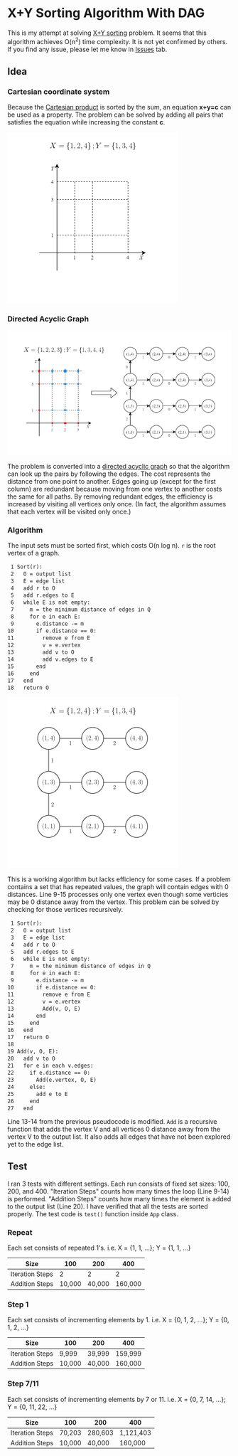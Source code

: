 # X+Y Sorting Algorithm With DAG
This is my attempt at solving [X+Y sorting](https://en.wikipedia.org/wiki/X_%2B_Y_sorting) problem. It seems that this algorithm achieves O(n<sup>2</sup>) time complexity. It is not yet confirmed by others. If you find any issue, please let me know in [Issues](https://github.com/Bunnyspa/Algorithm-XPlusYSorting/issues) tab.

## Idea
### Cartesian coordinate system
Because the [Cartesian product](https://en.wikipedia.org/wiki/Cartesian_product) is sorted by the sum, an equation **x+y=c** can be used as a property. The problem can be solved by adding all pairs that satisfies the equation while increasing the constant **c**.

![output0](https://github.com/Bunnyspa/Algorithm-XPlusYSorting/blob/main/images/a/a.gif?raw=true)

### Directed Acyclic Graph

![output1](https://github.com/Bunnyspa/Algorithm-XPlusYSorting/blob/main/images/b/b.png?raw=true)

The problem is converted into a [directed acyclic graph](https://en.wikipedia.org/wiki/Directed_acyclic_graph) so that the algorithm can look up the pairs by following the edges. The cost represents the distance from one point to another. Edges going up (except for the first column) are redundant because moving from one vertex to another costs the same for all paths. By removing redundant edges, the efficiency is increased by visiting all vertices only once. (In fact, the algorithm assumes that each vertex will be visited only once.)

### Algorithm

The input sets must be sorted first, which costs O(n log n). `r` is the root vertex of a graph.
```
 1 Sort(r):
 2   O = output list
 3   E = edge list
 4   add r to O
 5   add r.edges to E
 6   while E is not empty:
 7     m = the minimum distance of edges in Q
 8     for e in each E:
 9       e.distance -= m
10       if e.distance == 0:
11         remove e from E
12         v = e.vertex
13         add v to O
14         add v.edges to E
15       end
16     end
17   end
18   return O
```

![output2](https://github.com/Bunnyspa/Algorithm-XPlusYSorting/blob/main/images/c/c.gif?raw=true)

This is a working algorithm but lacks efficiency for some cases. If a problem contains a set that has repeated values, the graph will contain edges with 0 distances. Line 9-15 processes only one vertex even though some verticies may be 0 distance away from the vertex. This problem can be solved by checking for those vertices recursively.
```
 1 Sort(r):
 2   O = output list
 3   E = edge list
 4   add r to O
 5   add r.edges to E
 6   while E is not empty:
 7     m = the minimum distance of edges in Q
 8     for e in each E:
 9       e.distance -= m
10       if e.distance == 0:
11         remove e from E
12         v = e.vertex
13         Add(v, O, E)
14       end
15     end
16   end
17   return O
18
19 Add(v, O, E):
20   add v to O
21   for e in each v.edges:
22     if e.distance == 0:
23       Add(e.vertex, O, E)
24     else:
25       add e to E
26     end
27   end
```
Line 13-14 from the previous pseudocode is modified. `Add` is a recursive function that adds the vertex V and all vertices 0 distance away from the vertex V to the output list. It also adds all edges that have not been explored yet to the edge list.

## Test
I ran 3 tests with different settings. Each run consists of fixed set sizes: 100, 200, and 400. "Iteration Steps" counts how many times the loop (Line 9-14) is performed. "Addition Steps" counts how many times the element is added to the output list (Line 20). I have verified that all the tests are sorted properly. The test code is `test()` function inside `App` class.

### Repeat
Each set consists of repeated 1's. i.e. X = {1, 1, ...}; Y = {1, 1, ...}

| Size            | 100    | 200    | 400     |
|-----------------|--------|--------|---------|
| Iteration Steps | 2      | 2      | 2       |
| Addition Steps  | 10,000 | 40,000 | 160,000 |

### Step 1
Each set consists of incrementing elements by 1. i.e. X = {0, 1, 2, ...}; Y = {0, 1, 2, ...}

| Size            | 100    | 200    | 400     |
|-----------------|--------|--------|---------|
| Iteration Steps | 9,999  | 39,999 | 159,999 |
| Addition Steps  | 10,000 | 40,000 | 160,000 |

### Step 7/11
Each set consists of incrementing elements by 7 or 11. i.e. X = {0, 7, 14, ...}; Y = {0, 11, 22, ...}


| Size            | 100    | 200     | 400       |
|-----------------|--------|---------|-----------|
| Iteration Steps | 70,203 | 280,603 | 1,121,403 |
| Addition Steps  | 10,000 | 40,000  | 160,000   |
